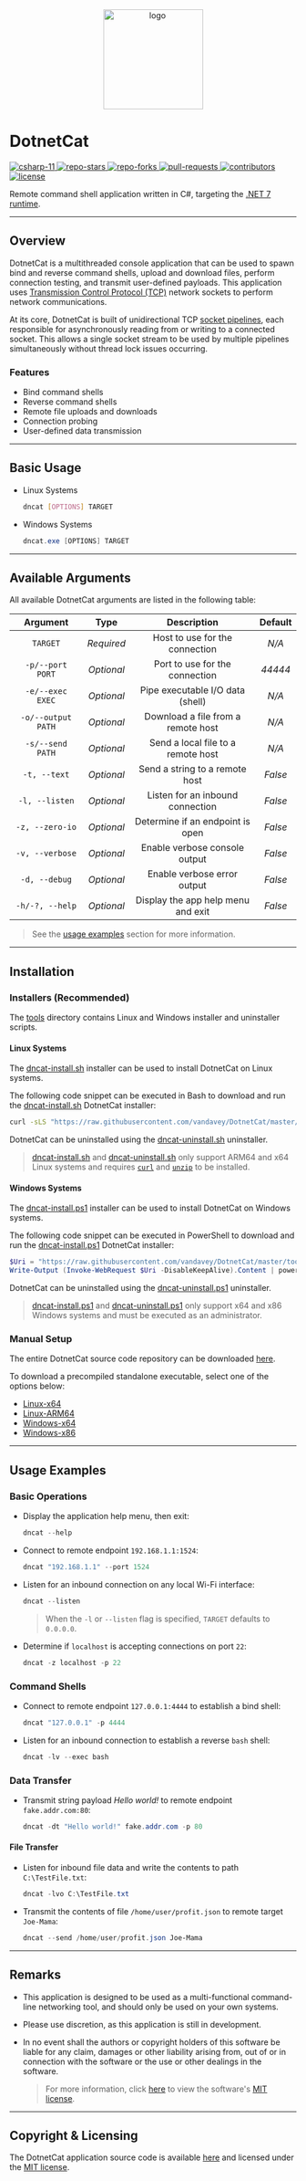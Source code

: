<div align="center">
    <img src="src/DotnetCat/Resources/Icon.ico" width=175px alt="logo">
</div>

# DotnetCat

<div>
    <a href="https://learn.microsoft.com/en-us/dotnet/csharp">
        <img src="https://img.shields.io/badge/c%23-v11-9325ff" alt="csharp-11">
    </a>
    <a href="#">
        <img src="https://img.shields.io/github/stars/vandavey/DotnetCat" alt="repo-stars">
    </a>
    <a href="https://github.com/vandavey/DotnetCat/network/members">
        <img src="https://img.shields.io/github/forks/vandavey/DotnetCat" alt="repo-forks">
    </a>
    <a href="https://github.com/vandavey/DotnetCat/pulls">
        <img src="https://img.shields.io/github/issues-pr/vandavey/DotnetCat" alt="pull-requests">
    </a>
    <a href="https://github.com/vandavey/DotnetCat/graphs/contributors">
        <img src="https://img.shields.io/github/contributors/vandavey/DotnetCat?color=blue" alt="contributors">
    </a>
    <a href="LICENSE.md">
        <img src="https://img.shields.io/github/license/vandavey/DotnetCat" alt="license">
    </a>
</div>

Remote command shell application written in C#,
targeting the [.NET 7 runtime](https://dotnet.microsoft.com/download/dotnet/7.0).

***

## Overview

DotnetCat is a multithreaded console application that can be used to spawn bind and reverse
command shells, upload and download files, perform connection testing, and transmit user-defined
payloads. This application uses [Transmission Control Protocol (TCP)](https://www.ietf.org/rfc/rfc9293.html)
network sockets to perform network communications.

At its core, DotnetCat is built of unidirectional TCP [socket pipelines](src/DotnetCat/IO/Pipelines),
each responsible for asynchronously reading from or writing to a connected socket. This allows a
single socket stream to be used by multiple pipelines simultaneously without thread lock issues
occurring.

### Features

* Bind command shells
* Reverse command shells
* Remote file uploads and downloads
* Connection probing
* User-defined data transmission

***

## Basic Usage

* Linux Systems

    ```bash
    dncat [OPTIONS] TARGET
    ```

* Windows Systems

    ```powershell
    dncat.exe [OPTIONS] TARGET
    ```

***

## Available Arguments

All available DotnetCat arguments are listed in the following table:

| Argument           | Type       | Description                        | Default |
|:------------------:|:----------:|:----------------------------------:|:-------:|
| `TARGET`           | *Required* | Host to use for the connection     | *N/A*   |
| `-p/--port PORT`   | *Optional* | Port to use for the connection     | *44444* |
| `-e/--exec EXEC`   | *Optional* | Pipe executable I/O data (shell)   | *N/A*   |
| `-o/--output PATH` | *Optional* | Download a file from a remote host | *N/A*   |
| `-s/--send PATH`   | *Optional* | Send a local file to a remote host | *N/A*   |
| `-t, --text`       | *Optional* | Send a string to a remote host     | *False* |
| `-l, --listen`     | *Optional* | Listen for an inbound connection   | *False* |
| `-z, --zero-io`    | *Optional* | Determine if an endpoint is open   | *False* |
| `-v, --verbose`    | *Optional* | Enable verbose console output      | *False* |
| `-d, --debug`      | *Optional* | Enable verbose error output        | *False* |
| `-h/-?, --help`    | *Optional* | Display the app help menu and exit | *False* |

> See the [usage examples](#usage-examples) section for more information.

***

## Installation

### Installers (Recommended)

The [tools](tools) directory contains Linux and Windows installer and uninstaller scripts.

#### Linux Systems

The [dncat-install.sh](tools/dncat-install.sh) installer can be used to
install DotnetCat on Linux systems.

The following code snippet can be executed in Bash to download and run the 
[dncat-install.sh](tools/dncat-install.sh) DotnetCat installer:

```bash
curl -sLS "https://raw.githubusercontent.com/vandavey/DotnetCat/master/tools/dncat-install.sh" | bash
```

DotnetCat can be uninstalled using the [dncat-uninstall.sh](tools/dncat-uninstall.sh) uninstaller.

<blockquote>
    <a href="tools/dncat-install.sh">dncat-install.sh</a> and
    <a href="tools/dncat-uninstall.sh">dncat-uninstall.sh</a> only support ARM64 and x64
    Linux systems and requires <code><a href="https://curl.se">curl</a></code> and
    <code><a href="https://infozip.sourceforge.net/UnZip.html">unzip</a></code> to be installed.
</blockquote>

#### Windows Systems

The [dncat-install.ps1](tools/dncat-install.ps1) installer can be used to
install DotnetCat on Windows systems.

The following code snippet can be executed in PowerShell to download and run the 
[dncat-install.ps1](tools/dncat-install.ps1) DotnetCat installer:

```powershell
$Uri = "https://raw.githubusercontent.com/vandavey/DotnetCat/master/tools/dncat-install.ps1"
Write-Output (Invoke-WebRequest $Uri -DisableKeepAlive).Content | powershell.exe -
```

DotnetCat can be uninstalled using the [dncat-uninstall.ps1](tools/dncat-uninstall.ps1) uninstaller.

> [dncat-install.ps1](tools/dncat-install.ps1) and [dncat-uninstall.ps1](tools/dncat-uninstall.ps1)
  only support x64 and x86 Windows systems and must be executed as an administrator.

### Manual Setup

The entire DotnetCat source code repository can be downloaded
[here](https://github.com/vandavey/DotnetCat/archive/master.zip).

To download a precompiled standalone executable, select one of the options below:

* [Linux-x64](https://raw.githubusercontent.com/vandavey/DotnetCat/master/src/DotnetCat/bin/Zips/DotnetCat_linux-x64.zip)
* [Linux-ARM64](https://raw.githubusercontent.com/vandavey/DotnetCat/master/src/DotnetCat/bin/Zips/DotnetCat_linux-arm64.zip)
* [Windows-x64](https://raw.githubusercontent.com/vandavey/DotnetCat/master/src/DotnetCat/bin/Zips/DotnetCat_win-x64.zip)
* [Windows-x86](https://raw.githubusercontent.com/vandavey/DotnetCat/master/src/DotnetCat/bin/Zips/DotnetCat_win-x86.zip)

***

## Usage Examples

### Basic Operations

* Display the application help menu, then exit:

    ```powershell
    dncat --help
    ```

* Connect to remote endpoint `192.168.1.1:1524`:

    ```powershell
    dncat "192.168.1.1" --port 1524
    ```

* Listen for an inbound connection on any local Wi-Fi interface:

    ```powershell
    dncat --listen
    ```

    > When the `-l` or `--listen` flag is specified, `TARGET` defaults to `0.0.0.0`.

* Determine if `localhost` is accepting connections on port `22`:

    ```powershell
    dncat -z localhost -p 22
    ```

### Command Shells

* Connect to remote endpoint `127.0.0.1:4444` to establish a bind shell:

    ```powershell
    dncat "127.0.0.1" -p 4444
    ```

* Listen for an inbound connection to establish a reverse `bash` shell:

    ```powershell
    dncat -lv --exec bash
    ```

### Data Transfer

* Transmit string payload *Hello world!* to remote endpoint `fake.addr.com:80`:

    ```powershell
    dncat -dt "Hello world!" fake.addr.com -p 80
    ```

#### File Transfer

* Listen for inbound file data and write the contents to path `C:\TestFile.txt`:

    ```powershell
    dncat -lvo C:\TestFile.txt
    ```

* Transmit the contents of file `/home/user/profit.json` to remote target `Joe-Mama`:

    ```powershell
    dncat --send /home/user/profit.json Joe-Mama
    ```

***

## Remarks

* This application is designed to be used as a multi-functional command-line
  networking tool, and should only be used on your own systems.

* Please use discretion, as this application is still in development.

* In no event shall the authors or copyright holders of this software be liable for
  any claim, damages or other liability arising from, out of or in connection with
  the software or the use or other dealings in the software.

    > For more information, click [here](LICENSE.md) to view the
      software's [MIT license](LICENSE.md).

***

## Copyright & Licensing

The DotnetCat application source code is available [here](https://github.com/vandavey/DotnetCat)
and licensed under the [MIT license](LICENSE.md).
